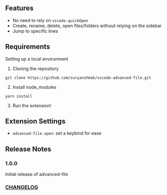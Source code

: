 ## Features

- No need to rely on `vscode.quickOpen`
- Create, rename, delete, open files/folders without relying on the sidebar
- Jump to specific lines

## Requirements

Setting up a local environment

1. Cloning the repository

```
git clone https://github.com/suryanshmak/vscode-advanced-file.git
```

2. Install node_modules

```
yarn install
```

3. Run the extension!

## Extension Settings

- `advanced-file.open`: set a keybind for ease

## Release Notes

### 1.0.0

Initial release of advanced-file

### [CHANGELOG](https://github.com/suryanshmak/vscode-advanced-file/blob/main/CHANGELOG.md)
